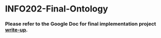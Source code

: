 # INFO202-Final-Ontology
### Please refer to the Google Doc for final implementation project [write-up](https://docs.google.com/document/d/1gbhpE_loGDgV9Mzsb5TA-cxeyqc9sZP0yVrgiJWTPu4/edit?usp=sharing).
